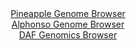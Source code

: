 <div id="Pineapple_Genome_Browser" align="center">
  <a href="https://igv.org/app/?sessionURL=blob:zZJbb5swGIb_i6VWm0Q4JiEgVVOWU7tuTduUZk1VIWMMcQq2YxvIQfnvc6tNu1ml5mLTBBfwydjv._DsQY2FJIyCELim0zEdBxhALlkzgyUv8BUssQRhBguJDSBwhgWmCINwDzIoFYxuv.ovl0pxGVoWUbxVQpozU3omLOGOUdhIE7HSGrCigAkTUDEhrc8C1swied1qcAI5N_XZntmxUqigBQu.ZFQyi2Oax43eL_41inNMWYnjsioUeQ0Q6zw6Y2pm8FN_PusjhKW8xNuL9Kx_edG_90bRYtIdLKLp.Tzqzk9nJKdQVQKfiXLU7g1HSb7elQ_BM6pO3DGZlBfRDn5rn3jD09GGE4HlmeM7Pc9_uTQaQlO8.Z9a65sc2dxeTb9Mh8s7iK7a6exucfuMgo5uP7mmbu.N5gcDFAxV2gWAlsIPHdvw7K7Rcbutl0enZ9h2oPkIRkD4.GQAJSB61ssf90BtuTYGSLyuXuUxABMpFiBsBbbtO0Hgdtp.2w4C52DsQSWKvwd3HN0Gvu32XbcbZ6RQWuc0lpRLE1Jq1igz892RNMcPrmbnuTftHs_Od2i7cO4HDV.PEq_J3_RIH_76C3XV92T6J.a9J4ipkmN1u964tT_Ag5XsLiuerCKNK_0.mtxcj332R0A9Xfc4OBkTJVR6vZ7o15_G1VAQSJUe1ESShBREbeeaI2tA6LieFhcgVjBtIhB58sE2bMPp2B9_C.odng4_AA--">Pineapple Genome Browser</a>
</div>
<div id="Alphonso_Genome_Browser" align="center">
  <a href="https://igv.org/app/?sessionURL=blob:zZNra9swFIb_i6BlA8fXOIkNZThNuvWaNKkTSClGtmVHrS1pkhLnQv77TsvGvqzQfNgYNtg.HFnvefx4j9ZEKsoZCpFrOr7pOMhAasmbKa5FRe5wTRQKC1wpYiBJCiIJywgK96jASuN4cgMrl1oLFVoW1aJVY1ZyU3kmrvGOM9woM.O1dc6rCqdcYs2lsvoSr7lFy3WrISkWwoS9PdO3cqyxhSux5ExxSxBWJg28L_lVSkrCeE2SelVp.hYggTyQMTcL_CWaT6MsI0pdk.1lfhZdX0YzbxgvvnbOF_Ho2zzuzE.ntGRYryQ5u50_t0_cvjvMBpvFbuK3z6O4V1zOvWU.iU68welwI6gk6szpOj2vC4cNaCjLyeZ_mhpOeuTk.Uvbo8udcq_6Y6Xy..DuxL2gIhvcFIK_M_nBQBXPVuACypayGzq24dkdw3c7rddbp2fYdgB8JKcofHwykJY4e4H2xz3SWwHGIEW.r97kMRCXOZEobAW23XWCwPXb3bYdBM7B2KOVrP4e3It4EnRtN3LdTlLQSoPOeaKYUCZmzFxnhVnujqTp3abOtD.7Hz6UV7MUjBp2.lNMIwp9L3.k.fqLweZvnxBG_Uimf2LeR4KYOj1Wt9Fo9uyDYYCGxINnuDzcVwUf3.Z.I8bXg.ZdSMcBKrissYZ.qMDjT.vWWFLMNBTWVNGUVlRv58CSNyh0XA_kRRmvONiIZJl.sg3bcHz7829JvcPT4Qc-">Alphonso Genome Browser</a>
</div>


<div id="DAF_Genomics_Browser" align="center">
  <a href="https://igv.org/app/?sessionURL=blob:tZF_a5tAGMffywPtX2o8NTEKYUijadatG82Ma0oJT_WMEvXc3Tmbhrz3Hq5jsFHGoIO7447nx_d7z.cI3ykXJWvAB8sgY4MQ0EAUrF9h3Vb0GmsqwM.xElQDTnPKaZNS8I.Qo5AY33xQlYWUrfBHowxzfUcbVpepMIRtYKsL1smCqlTdMrDGJ9ZgL4yU1SpZ4girtmCNYCNMUyqEbo5a2uy2ParjZ2w7tKTbuqtkOahulQllLDNyVG7LJqOPfzHyH5TVKt8FySoY6q_oYZnNgqtlsLbDeLOYXGziT5dJPEnOV.WuQdlxOjuzIrUekqAPo8Pq6_x2Hcp.415.nidkmaVn9vw8fGxLTsWMuGRqu_bUtOGkQcXSTmGAtODEJ47mWlPNchz95WqPJ2oOnJXg391rIDmme5V.dwR5aBUsEPRbN3DTgPGMcvB1zzRd4nnW2HEd0_PISTtCx6s3phnFN55rWoFlTYwHrJV.XlbDCJXQn8G3QvlbZ7X_FRUPnUR8dN6nh4to_GVxva_2i5jcrs3IeQWTBq9.K2e8RqlCP54vULBSajVt5C8q9un.9Aw-">DAF Genomics Browser</a>
</div>
